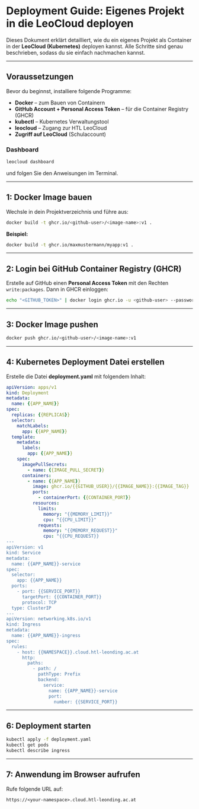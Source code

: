 # Deployment Guide: Eigenes Projekt in die LeoCloud deployen

Dieses Dokument erklärt detailliert, wie du ein eigenes Projekt als Container in der **LeoCloud (Kubernetes)** deployen kannst. Alle Schritte sind genau beschrieben, sodass du sie einfach nachmachen kannst.

---

## Voraussetzungen

Bevor du beginnst, installiere folgende Programme:

* **Docker** – zum Bauen von Containern
* **GitHub Account + Personal Access Token** – für die Container Registry (GHCR)
* **kubectl** – Kubernetes Verwaltungstool
* **leocloud** – Zugang zur HTL LeoCloud
* **Zugriff auf LeoCloud** (Schulaccount)

### Dashboard
```bash
leocloud dashboard
```
und folgen Sie den Anweisungen im Terminal.

---

## 1: Docker Image bauen

Wechsle in dein Projektverzeichnis und führe aus:

```bash
docker build -t ghcr.io/<github-user>/<image-name>:v1 .
```

**Beispiel:**

```bash
docker build -t ghcr.io/maxmustermann/myapp:v1 .
```

---

## 2: Login bei GitHub Container Registry (GHCR)

Erstelle auf GitHub einen **Personal Access Token** mit den Rechten `write:packages`.
Dann in GHCR einloggen:

```bash
echo "<GITHUB_TOKEN>" | docker login ghcr.io -u <github-user> --password-stdin
```

---

## 3: Docker Image pushen

```bash
docker push ghcr.io/<github-user>/<image-name>:v1
```

---

## 4: Kubernetes Deployment Datei erstellen

Erstelle die Datei **deployment.yaml** mit folgendem Inhalt:

```yaml
apiVersion: apps/v1
kind: Deployment
metadata:
  name: {{APP_NAME}}
spec:
  replicas: {{REPLICAS}}
  selector:
    matchLabels:
      app: {{APP_NAME}}
  template:
    metadata:
      labels:
        app: {{APP_NAME}}
    spec:
      imagePullSecrets:
        - name: {{IMAGE_PULL_SECRET}}
      containers:
        - name: {{APP_NAME}}
          image: ghcr.io/{{GITHUB_USER}}/{{IMAGE_NAME}}:{{IMAGE_TAG}}
          ports:
            - containerPort: {{CONTAINER_PORT}}
          resources:
            limits:
              memory: "{{MEMORY_LIMIT}}"
              cpu: "{{CPU_LIMIT}}"
            requests:
              memory: "{{MEMORY_REQUEST}}"
              cpu: "{{CPU_REQUEST}}
---
apiVersion: v1
kind: Service
metadata:
  name: {{APP_NAME}}-service
spec:
  selector:
    app: {{APP_NAME}}
  ports:
    - port: {{SERVICE_PORT}}
      targetPort: {{CONTAINER_PORT}}
      protocol: TCP
  type: ClusterIP
---
apiVersion: networking.k8s.io/v1
kind: Ingress
metadata:
  name: {{APP_NAME}}-ingress
spec:
  rules:
    - host: {{NAMESPACE}}.cloud.htl-leonding.ac.at
      http:
        paths:
          - path: /
            pathType: Prefix
            backend:
              service:
                name: {{APP_NAME}}-service
                port:
                  number: {{SERVICE_PORT}}
```

---

## 6: Deployment starten

```bash
kubectl apply -f deployment.yaml
kubectl get pods
kubectl describe ingress
```

---

## 7: Anwendung im Browser aufrufen

Rufe folgende URL auf:

```
https://<your-namespace>.cloud.htl-leonding.ac.at
```

